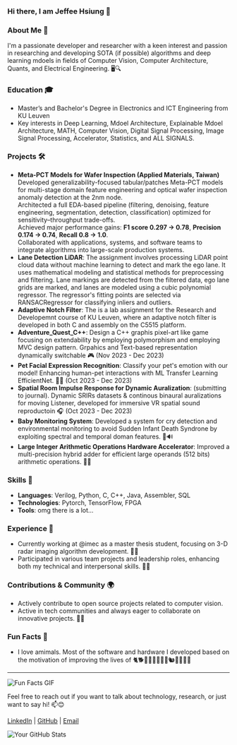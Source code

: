 ### Hi there, I am Jeffee Hsiung 👋
<!--
**jeffeehsiung/jeffeehsiung** is a ✨ _special_ ✨ repository because its `README.md` (this file) appears on your GitHub profile.

Here are some ideas to get you started:

- 🔭 I’m currently working on ... 
- 🌱 I’m currently learning ...
- 👯 I’m looking to collaborate on ...
- 🤔 I’m looking for help with ...
- 💬 Ask me about ...
- 📫 How to reach me: ...
- 😄 Pronouns: ...
- ⚡ Fun fact: ...
-->

### About Me 📘
I'm a passionate developer and researcher with a keen interest and passion in researching and developing SOTA (if possible) algorithms and deep learning mdoels in fields of Computer Vision, Computer Architecture, Quants, and Electrical Engineering. 🖥️🔍 

### Education 🎓
- Master’s and Bachelor's Degree in Electronics and ICT Engineering from KU Leuven
- Key interests in Deep Learning, Mdoel Architecture, Explainable Mdoel Architecture, MATH, Computer Vision, Digital Signal Processing, Image Signal Processing, Accelerator, Statistics, and ALL SIGNALS.

### Projects 🛠️
- **Meta-PCT Models for Wafer Inspection (Applied Materials, Taiwan)**  
  Developed generalizability-focused tabular/patches Meta-PCT models for multi-stage domain feature engineering and optical wafer inspection anomaly detection at the 2nm node.  
  Architected a full EDA-based pipeline (filtering, denoising, feature engineering, segmentation, detection, classification) optimized for sensitivity–throughput trade-offs.  
  Achieved major performance gains: **F1 score 0.297 → 0.78**, **Precision 0.174 → 0.74**, **Recall 0.8 → 1.0**.  
  Collaborated with applications, systems, and software teams to integrate algorithms into large-scale production systems.
- **Lane Detection LiDAR**: The assignment involves processing LiDAR point cloud data without machine learning to detect and mark the ego lane. It uses mathematical modeling and statistical methods for preprocessing and filtering. Lane markings are detected from the filtered data, ego lane grids are marked, and lanes are modeled using a cubic polynomial regressor. The regressor's fitting points are selected via RANSACRegressor for classifying inliers and outliers.
- **Adaptive Notch Filter**: The is a lab assignment for the Research and Developemnt course of KU Leuven, where an adaptive notch filter is developed in both C and assembly on the C5515 platform.
- **Adventure_Quest_C++**: Design a C++ graphis pixel-art like game focusing on extendability by employing polymorphism and employing MVC design pattern. Grpahics and Text-based representation dynamically switchable 🎮 (Nov 2023 - Dec 2023)
- **Pet Facial Expression Recognition**: Classify your pet's emotion with our model! Enhancing human-pet interactions with ML Transfer Learning EfficientNet. 🐾🤖 (Oct 2023 - Dec 2023)
- **Spatial Room Impulse Response for Dynamic Auralization**: (submitting to journal). Dynamic SRIRs datasets & continous binaural auralizations for moving Listener, developed for immersive VR spatial sound reproductoin 🎧 (Oct 2023 - Dec 2023)
- **Baby Monitoring System**: Developed a system for cry detection and environmental monitoring to avoid Sudden Infant Death Syndrone by exploiting spectral and temporal doman features. 👶🔊
- **Large Integer Arithmetic Operations Hardware Accelerator**: Improved a multi-precision hybrid adder for efficient large operands (512 bits) arithmetic operations. 🧮🚀

### Skills 💼
- **Languages**: Verilog, Python, C, C++, Java, Assembler, SQL
- **Technologies**: Pytorch, TensorFlow, FPGA
- **Tools**: omg there is a lot...

### Experience 🌱
- Currently working at @imec as a master thesis student, focusing on 3-D radar imaging algorithm development. 🏢💼
- Participated in various team projects and leadership roles, enhancing both my technical and interpersonal skills. 👥✨

### Contributions & Community 🌍
- Actively contribute to open source projects related to computer vision.
- Active in tech communities and always eager to collaborate on innovative projects. 🤝💬

### Fun Facts 🎈
- I love amimals. Most of the software and hardware I developed based on the motivation of improving the lives of 🐈🐕🦭🦁🐅🐘🦝🐁🐿️🦊🐄🐎🦄<br>

---

![Fun Facts GIF](https://media.giphy.com/media/daUOBsa1OztxC/giphy.gif)


Feel free to reach out if you want to talk about technology, research, or just want to say hi! 📫😊

[LinkedIn](https://www.linkedin.com/in/jeffee-hsiung/) | [GitHub](https://github.com/jeffeehsiung) | [Email](mailto:j22132235@icloud.com)

![Your GitHub Stats](https://github-readme-stats.vercel.app/api?username=jeffeehsiung&show_icons=true&theme=radical)


